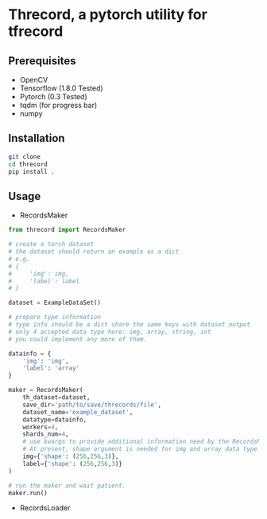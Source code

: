 # Threcord, a pytorch utility for tfrecord

## Prerequisites
- OpenCV
- Tensorflow (1.8.0 Tested)
- Pytorch (0.3 Tested)
- tqdm (for progress bar)
- numpy

## Installation
```bash
git clone
cd threcord
pip install .
```

## Usage

- RecordsMaker
```python
from threcord import RecordsMaker

# create a torch dataset
# the dataset should return an example as a dict
# e.g.
# {
#     'img': img,
#     'label': label
# }

dataset = ExampleDataSet()

# prepare type information
# type info should be a dict share the same keys with dataset output
# only 4 accepted data type here: img, array, string, int
# you could implement any more of them.

datainfo = {
    'img': 'img',
    'label': 'array'
}

maker = RecordsMaker(
    th_dataset=dataset,
    save_dir='path/to/save/threcords/file',
    dataset_name='example_dataset',
    datatype=datainfo,
    workers=4,
    shards_num=4,
    # use kwargs to provide additional information need by the RecordsMaker
    # At present, shape argument is needed for img and array data type.
    img={'shape': (256,256,3)},
    label={'shape': (256,256,3)}
)

# run the maker and wait patient.
maker.run()
```

- RecordsLoader
```python
 




```